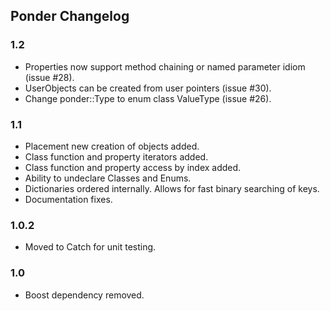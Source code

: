 
Ponder Changelog
----------------

### 1.2

- Properties now support method chaining or named parameter idiom (issue #28).
- UserObjects can be created from user pointers (issue #30).
- Change ponder::Type to enum class ValueType (issue #26).

### 1.1

- Placement new creation of objects added.
- Class function and property iterators added.
- Class function and property access by index added.
- Ability to undeclare Classes and Enums.
- Dictionaries ordered internally. Allows for fast binary searching of keys.
- Documentation fixes.

### 1.0.2

- Moved to Catch for unit testing. 

### 1.0

- Boost dependency removed.
